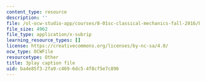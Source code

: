 ```yaml
---
content_type: resource
description: ''
file: /ol-ocw-studio-app/courses/8-01sc-classical-mechanics-fall-2016/ba4e85f32fa9c4696dc54f8cf5e7c896_rd9d0WBFzt8.srt
file_size: 4962
file_type: application/x-subrip
learning_resource_types: []
license: https://creativecommons.org/licenses/by-nc-sa/4.0/
ocw_type: OCWFile
resourcetype: Other
title: 3play caption file
uid: ba4e85f3-2fa9-c469-6dc5-4f8cf5e7c896
---
```

